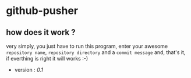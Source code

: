 # github-pusher

## how does it work ?

very simply, you just have to run this program, enter your awesome `repository name`, `repository directory` and a `commit message`
and, that's it, if everthing is right it will works :-)

- version : *0.1*
